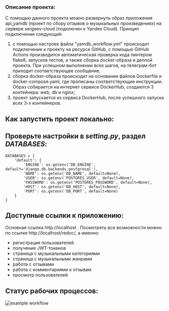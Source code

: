 ### Описание проекта:

С помощью данного проекта можно развернуть образ приложения api_yamdb (проект по сбору отзывов о музыкальных произведениях) на сервере sergeev-cloud (подключен к Yandex Cloud).
Принцип подключения следующий: 
1) с помощью настроек файла "yamdb_workflow.yml" происходит подключение к проекту на ресурсе GitHub, с помощью GitHub Actions производится автоматическая проверка кода линтером flake8, запусков тестов, а также сборка docker-образа и деплой проекта. При успешном выполнении всех шагов, на телеграм-бот приходит соответствующее сообщение;
2) сборка docker-образа происходит на основании файлов Dockerfile и docker-compose.yaml, где прописаны соответствующие инструкции. Образ собирается на интернет сервисе DockerHub, создаются 3 контейнера: web, db и nginx;
3) проект запускается из сервиса DockerHub, после успешного запуска всех 3-х контейнеров. 

## Как запустить проект локально:



## Проверьте настройки в _setting.py_, раздел _DATABASES_:

```
DATABASES = {
    'default': {
        'ENGINE': os.getenv('DB_ENGINE', default='django.db.backends.postgresql'),
        'NAME': os.getenv('DB_NAME', default=None),
        'USER': os.getenv('POSTGRES_USER', default=None),
        'PASSWORD': os.getenv('POSTGRES_PASSWORD', default=None),
        'HOST': os.getenv('DB_HOST', default=None),
        'PORT': os.getenv('DB_PORT', default=None)
    }
}
```

## Доступные ссылки к приложению:

Основная ссылка http://localhost .
Посмотреть все возможности можно по ссылке http://localhost/redoc/, а именно:
- регистрация пользователей
- получение JWT-токенов
- страница с музыкальными категориями
- страница с музыкальными жанрами
- работа с отзывами
- работа с комментариями к отзывам
- просмотр пользователей

## Статус рабочих процессов:

![example workflow](https://github.com/Vofkabob/yamdb_final/actions/workflows/yamdb_workflow.yml/badge.svg)
